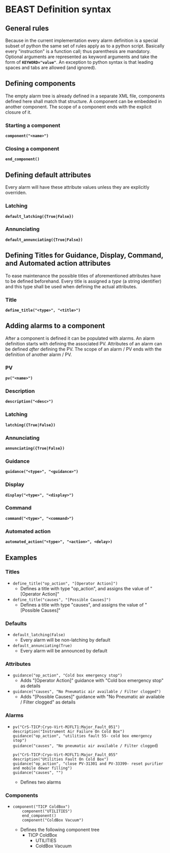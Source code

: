 # BEAST Definition syntax

## General rules

Because in the current implementation every alarm definition is a special subset of python the same set of rules apply as to a python script. Basically every "instruction" is a function call; thus parenthesis are mandatory. Optional arguments are represented as keyword arguments and take the form of **`KEYWORD="value"`**. An exception to python syntax is that leading spaces and tabs are allowed (and ignored).

## Defining components

The empty alarm tree is already defined in a separate XML file, components defined here shall match that structure.
A component can be embedded in another component. The scope of a component ends with the explicit closure of it.

### Starting a component

**`component("<name>")`**

### Closing a component

**`end_component()`**

## Defining default attributes

Every alarm will have these attribute values unless they are explicitly overriden.

### Latching

**`default_latching({True|False})`**

### Annunciating

**`default_annunciating({True|False})`**

## Defining Titles for Guidance, Display, Command, and Automated action attributes

To ease maintenance the possible titles of aforementioned attributes have to be defined beforehand. Every title is assigned a _type_ (a string identifier) and this type shall be used when defining the actual attributes.

### Title

**`define_title("<type>", "<title>")`**

## Adding alarms to a component

After a component is defined it can be populated with alarms. An alarm definition starts with defining the associated PV. Attributes of an alarm can be defined *after* defining the PV. The scope of an alarm / PV ends with the definition of another alarm / PV.

### PV

**`pv("<name>")`**

### Description

**`description("<desc>")`**

### Latching

**`latching({True|False})`**

### Annunciating

**`annunciating({True|False})`**

### Guidance

**`guidance("<type>", "<guidance>")`**

### Display

**`display("<type>", "<display>")`**

### Command

**`command("<type>", "<command>")`**

### Automated action

**`automated_action("<type>", "<action>", <delay>)`**

## Examples

### Titles

*   `define_title("op_action", "[Operator Action]")`
    *   Defines a title with type "op_action", and assigns the value of "[Operator Action]"
*   `define_title("causes", "[Possible Causes]")`
    *   Defines a title with type "causes", and assigns the value of "[Possible Causes]"

### Defaults

*   `default_latching(False)`
    *   Every alarm will be non-latching by default
*   `default_annunciating(True)`
    *   Every alarm will be announced by default

### Attributes

*   `guidance("op_action", "Cold box emergency stop")`
    *   Adds "[Operator Action]" guidance with "Cold box emergency stop" as details
*   `guidance("causes", "No Pneumatic air available / Filter clogged")`
    *   Adds "[Possible Causes]" guidance with "No Pneumatic air available / Filter clogged" as details

### Alarms

*   `pv("CrS-TICP:Cryo-Virt-MJFLT1:Major_Fault_051")`  
    `description("Instrument Air Failure On Cold Box")`  
    `guidance("op_action", "utilities fault 55- cold box emergency stop")`  
    `guidance("causes", "No pneumatic air available / Filter clogged`) 

    `pv("CrS-TICP:Cryo-Virt-MJFLT1:Major_Fault_055"`  
    `description("Utilities Fault On Cold Box")`  
    `guidance("op_action", "close PV-31301 and PV-33399- reset purifier and mobile dewar filling")`  
    `guidance("causes", "")`

    *   Defines two alarms

### Components

*   `component("TICP ColdBox")`  
    `    component("UTILITIES")`  
    `    end_component()`  
    `    component("ColdBox Vacuum")`

    *    Defines the following component tree
         *   TICP ColdBox
             *   UTILITIES
             *   ColdBox Vacuum

